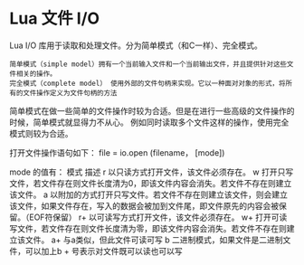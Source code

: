 # Lua 文件 I/O

Lua I/O 库用于读取和处理文件。分为简单模式（和C一样）、完全模式。

	简单模式（simple model）拥有一个当前输入文件和一个当前输出文件，并且提供针对这些文件相关的操作。
	完全模式（complete model） 使用外部的文件句柄来实现。它以一种面对对象的形式，将所有的文件操作定义为文件句柄的方法 

简单模式在做一些简单的文件操作时较为合适。但是在进行一些高级的文件操作的时候，简单模式就显得力不从心。
例如同时读取多个文件这样的操作，使用完全模式则较为合适。

打开文件操作语句如下：
	file = io.open (filename， [mode])

mode 的值有：
模式     	描述
	r    	以只读方式打开文件，该文件必须存在。
	w    	打开只写文件，若文件存在则文件长度清为0，即该文件内容会消失。若文件不存在则建立该文件。
	a    	以附加的方式打开只写文件。若文件不存在则建立该文件，则会建立该文件，如果文件存在，写入的数据会被加到文件尾，即文件原先的内容会被保留。（EOF符保留）
	r+   	以可读写方式打开文件，该文件必须存在。
	w+   	打开可读写文件，若文件存在则文件长度清为零，即该文件内容会消失。若文件不存在则建立该文件。
	a+   	与a类似，但此文件可读可写
	b    	二进制模式，如果文件是二进制文件，可以加上b
	+    	号表示对文件既可以读也可以写
